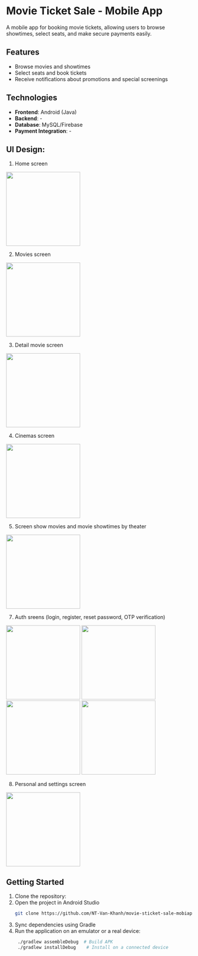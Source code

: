 # Movie Ticket Sale - Mobile App
A mobile app for booking movie tickets, allowing users to browse showtimes, select seats, and make secure payments easily. 

## Features
- Browse movies and showtimes
- Select seats and book tickets
- Receive notifications about promotions and special screenings

## Technologies
- **Frontend**: Android (Java)
- **Backend**: -
- **Database**: MySQL/Firebase
- **Payment Integration**: -

## UI Design:
1. Home screen  
<img src="https://github.com/user-attachments/assets/ef16fa62-4a7a-43ff-8534-6304bebf02cf" width="200">

2. Movies screen
<img src="https://github.com/user-attachments/assets/71a0fcb7-2ac9-420d-b18b-e683cc344b12" width="200">

3. Detail movie screen
<img src="https://github.com/user-attachments/assets/863d39e2-ec56-41a4-adcf-64c495f69b54" width="200">

4. Cinemas screen
<img src="https://github.com/user-attachments/assets/b6253c1b-80ff-4a93-8fee-0e4071b895d1" width="200">

5. Screen show movies and movie showtimes by theater
<img src="https://github.com/user-attachments/assets/8ac1e82f-db2a-417a-b631-3072bafe570d" width="200">

7. Auth sreens (login, register, reset password, OTP verification)
<img src="https://github.com/user-attachments/assets/f04bb387-26bd-46b6-b1dd-b056f9cfc404" width="200">
<img src="https://github.com/user-attachments/assets/18d7e32f-b2b4-4972-94ac-d1b23e170666" width="200">
<img src="https://github.com/user-attachments/assets/4c856d76-416e-442d-a87c-7c26270ea7db" width="200">
<img src="https://github.com/user-attachments/assets/d2d5735b-3be5-4f0f-bcc1-32f5fe155d0b" width="200">

8. Personal and settings screen
<img src="https://github.com/user-attachments/assets/ff5d94e6-d0f1-4345-a974-09e0cba3383d" width="200">

## Getting Started
1. Clone the repository:
2. Open the project in Android Studio
    ```bash
    git clone https://github.com/NT-Van-Khanh/movie-sticket-sale-mobiapp.git
    ```
3. Sync dependencies using Gradle
4. Run the application on an emulator or a real device:
   ```bash
    ./gradlew assembleDebug  # Build APK
    ./gradlew installDebug    # Install on a connected device
   ```
